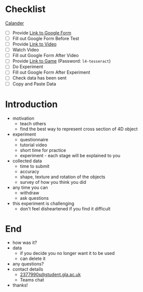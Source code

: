# Checklist

[Calander](https://calendly.com/joe-subbiani/4d-shapes-experiment?month=2022-01)

 - [ ] Provide [Link to Google Form](https://forms.gle/MTmAE4m4N8t6KnAV7)
 - [ ] Fill out Google Form Before Test
 - [ ] Provide [Link to Video](https://youtu.be/fhnhK7w67_s)
 - [ ] Watch Video
 - [ ] Fill out Google Form After Video
 - [ ] Provide [Link to Game](https://www.newgrounds.com/projects/games/1821075/preview) (Password: `l4-tesseract`)
 - [ ] Do Experiment
 - [ ] Fill out Google Form After Experiment
 - [ ] Check data has been sent
 - [ ] Copy and Paste Data

# Introduction

 - motivation
   - teach others
   - find the best way to represent cross section of 4D object
 - experiment
   - questionnaire
   - tutorial video
   - short time for practice
   - experiment - each stage will be explained to you
 - collected data
   - time to submit
   - accuracy
   - shape, texture and rotation of the objects
   - survey of how you think you did
 - any time you can
   - withdraw
   - ask questions
 - this experiment is challenging
   - don't feel disheartened if you find it difficult

# End

 - how was it?
 - data
   - if you decide you no longer want it to be used
   - can delete it
 - any questions?
 - contact details
   - 2377990s@student.gla.ac.uk
   - Teams chat
 - thanks!
